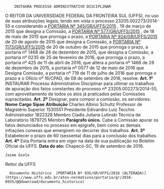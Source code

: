         INSTAURA PROCESSO ADMINISTRATIVO DISCIPLINAR  

 O REITOR DA UNIVERSIDADE FEDERAL DA FRONTEIRA SUL (UFFS), no uso de suas atribuições legais, tendo em vista o processo 23205.002273/2014-55 e considerando a [PORTARIA Nº 345/GR/UFFS/2015](https://www.uffs.edu.br/atos-normativos/portaria/gr/2015-0345)  , 19 de março de 2015 que designa a Comissão, a [PORTARIA Nº 577/GR/UFFS/2015](https://www.uffs.edu.br/atos-normativos/portaria/gr/2015-0577)  , de 18 de maio de 2015 que prorroga o prazo, a [PORTARIA Nº 924/GR/UFFS/2015](https://www.uffs.edu.br/atos-normativos/portaria/gr/2015-0924)  de 20 de agosto de 2015 que designa a Comissão, a [PORTARIA Nº 1173/GR/UFFS/2015](https://www.uffs.edu.br/atos-normativos/portaria/gr/2015-1173)  de 20 de outubro de 2015 que prorroga o prazo, a portaria nº 1468 de 28 de dezembro de 2015, que designa a Comissão, a portaria nº 0235 de 25 de fevereiro de 2016, que prorroga o prazo, a portaria nº 425 de 11 de abril de 2016, que altera a portaria nº 1468 de 28 de dezembro de 2015, a portaria nº 0577 de 12 de maio de 2016 que Designa Comissão, a portaria nº 719 de 11 de julho de 2016 que prorroga o prazo e o Ofício nº 16/CPAD, de 08 de setembro de 2016, resolve:   **Art. 1º** INSTAURAR Processo Administrativo Disciplinar para ultimar os trabalhos de apuração dos fatos constantes do processo nº 23205.002273/2014-55, com aproveitamento de todos os atos já praticados pelas Comissões supracitadas.   **Art. 2º** Designar, para compor a comissão, os servidores:     **Nome**    **Cargo**    **Sipae**    **Atribuição**      Charles Albino Schultz   Professor de Magistério Superior   1530551   Presidente     Edivandro Luiz Tecchio   Administrador   1822328   Membro     Cladis Juliana Lutinski   Técnica de Laboratório   1879725   Membro     **Parágrafo único.** Cabe a Comissão apurar os fatos denunciados no processo em epígrafe, bem como as demais infrações conexas que emergirem no decorrer dos trabalhos.   **Art. 3º** Estabelecer o prazo de 60 (sessenta) dias para a conclusão dos trabalhos.   **Art. 4º** Esta Portaria entra em vigor na data de sua publicação no Boletim Oficial da UFFS.      **Data do ato:** Chapecó-SC, 19 de setembro de 2016.   
 

    Jaime Giolo   
 Reitor da UFFS 

      Documento Histórico  [PORTARIA Nº 935/GR/UFFS/2016 (ALTERADA)](https://www.uffs.edu.br/atos-normativos/portaria/gr/2016-0935/@@download/documento_historico)     
      